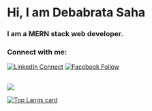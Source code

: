 # Hi, I am Debabrata Saha 


### I am a MERN stack web developer. 

<!-- - 🔭 I’m currently working on ... -->
<!-- - 🌱 I’m currently learning ...
- 👯 I’m looking to collaborate on ...
- 🤔 I’m looking for help with ...
- 💬 Ask me about ...
- 📫 How to reach me: ...
- 😄 Pronouns: ...
- ⚡ Fun fact: ... -->
### Connect with me:
[![LinkedIn Connect](https://img.shields.io/badge/%20-Connect-black?color=14171A&labelColor=212121&logo=linkedin&logoColor=ffffff)](https://www.linkedin.com/in/debabrata-saha-26b2b2215/) 
[![Facebook Follow](https://img.shields.io/badge/%20-Follow-black?color=14171A&labelColor=1976d2&logo=facebook&logoColor=ffffff)](https://web.facebook.com/) 
<!-- [![Medium Follow](https://img.shields.io/badge/%20-Follow-black?color=14171A&labelColor=1976d2&logo=medium&logoColor=ffffff)](https://medium.com/)  -->

<br />

<img src="https://github-readme-stats.vercel.app/api?username=DebabrataSaha-570&&show_icons=true&title_color=ffffff&icon_color=bb2acf&text_color=daf7dc&bg_color=151515"/>

[![Top Langs card](https://github-readme-stats.vercel.app/api/top-langs/?username=DebabrataSaha-570&card_width=550&show_icons=true&theme=radical)](https://github.com/DebabrataSaha-570)

<!-- ![GitHub Streak](http://github-readme-streak-stats.herokuapp.com?user=DebabrataSaha-570&theme=highcontrast) -->



